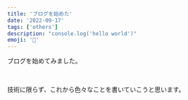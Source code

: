 ```yaml
---
title: 'ブログを始めた'
date: '2022-09-17'
tags: ['others']
description: "console.log('hello world')"
emoji: '🚀'
---
```


ブログを始めてみました。

<br />

技術に限らず、これから色々なことを書いていこうと思います。